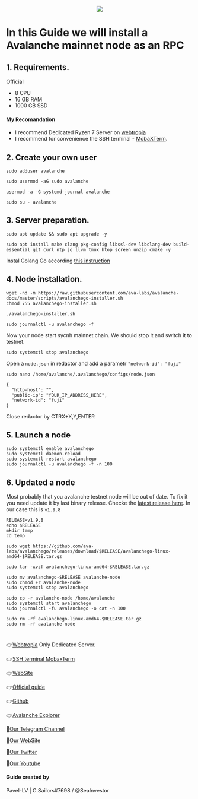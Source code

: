 <p align="center">
 <img src="https://i.postimg.cc/LsNKcDDB/Avalanche.jpg"/></a>
</p>

# In this Guide we will install a Avalanche mainnet node as an RPC

## 1. Requirements.
Official 
- 8 CPU
- 16 GB RAM
- 1000 GB SSD
#### My Recomandation
- I recommend Dedicated Ryzen 7 Server on [webtropia](https://www.webtropia.com/?kwk=255074042020228216158042)
- I recommend for convenience the SSH terminal - [MobaXTerm](https://mobaxterm.mobatek.net/download.html).

## 2. Create your own user
```
sudo adduser avalanche
```
```
sudo usermod -aG sudo avalanche
```
```
usermod -a -G systemd-journal avalanche
```
```
sudo su - avalanche
```

## 3. Server preparation.
```
sudo apt update && sudo apt upgrade -y
```
```
sudo apt install make clang pkg-config libssl-dev libclang-dev build-essential git curl ntp jq llvm tmux htop screen unzip cmake -y
```
Instal Golang Go according [this instruction](https://github.com/CryptoSailors/Tools/tree/main/Install%20Golang%20%22Go%22)

## 4. Node installation.
```
wget -nd -m https://raw.githubusercontent.com/ava-labs/avalanche-docs/master/scripts/avalanchego-installer.sh
chmod 755 avalanchego-installer.sh
```
```
./avalanchego-installer.sh
```
```
sudo journalctl -u avalanchego -f
```
Now your node start sycnh mainnet chain. We should stop it and switch it to testnet.
```
sudo systemctl stop avalanchego
```
Open a  `node.json` in redactor and add a parametr `"network-id": "fuji"`
```
sudo nano /home/avalanche/.avalanchego/configs/node.json
```
```
{
  "http-host": "",
  "public-ip": "YOUR_IP_ADDRESS_HERE",
  "network-id": "fuji"
}
```
Close redactor by CTRX+X,Y,ENTER

## 5. Launch a node
```
sudo systemctl enable avalanchego
sudo systemctl daemon-reload
sudo systemctl restart avalanchego
sudo journalctl -u avalanchego -f -n 100
```
## 6. Updated a node
Most probably that you avalanche testnet node will be out of date. To fix it you need update it by last binary release. Checke the [latest release here](https://github.com/ava-labs/avalanchego/releases). In our case this is `v1.9.8` 
```
RELEASE=v1.9.8
echo $RELEASE
mkdir temp
cd temp
```
```
sudo wget https://github.com/ava-labs/avalanchego/releases/download/$RELEASE/avalanchego-linux-amd64-$RELEASE.tar.gz
```
```
sudo tar -xvzf avalanchego-linux-amd64-$RELEASE.tar.gz
```
```
sudo mv avalanchego-$RELEASE avalanche-node
sudo chmod +r avalanche-node
sudo systemctl stop avalanchego
```
```
sudo cp -r avalanche-node /home/avalanche
sudo systemctl start avalanchego
sudo journalctl -fu avalanchego -o cat -n 100
```
```
sudo rm -rf avalanchego-linux-amd64-$RELEASE.tar.gz
sudo rm -rf avalanche-node
```
#
👉[Webtropia](https://www.webtropia.com/?kwk=255074042020228216158042) Only Dedicated Server.

👉[SSH terminal MobaxTerm](https://mobaxterm.mobatek.net/download.html)

👉[WebSite](https://www.avax.network/community)

👉[Official guide](https://docs.avax.network/nodes/build/run-avalanche-node-manually)

👉[Github](https://github.com/ava-labs)

👉[Avalanche Explorer](https://snowtrace.io/)

🔰[Our Telegram Channel](https://t.me/CryptoSailorsAnn)

🔰[Our WebSite](cryptosailors.tech)

🔰[Our Twitter](https://twitter.com/Crypto_Sailors)

🔰[Our Youtube](https://www.youtube.com/@CryptoSailors)

#### Guide created by 
Pavel-LV | C.Sailors#7698 / @SeaInvestor
